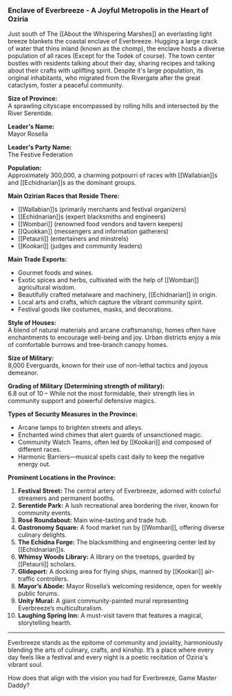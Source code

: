 ### Enclave of Everbreeze - A Joyful Metropolis in the Heart of Oziria

Just south of The [[About the Whispering Marshes]] an everlasting light breeze blankets the coastal enclave of Everbreeze. Hugging a large crack of water that thins inland (known as the chomp), the enclave hosts a diverse population of all races (Except for the Todek of course). The town center bustles with residents talking about their day, sharing recipes and talking about their crafts with uplifting spirit. Despite it's large population, its original inhabitants, who migrated from the Rivergate after the great cataclysm, foster a peaceful community.

**Size of Province:**  
A sprawling cityscape encompassed by rolling hills and intersected by the River Serentide.

**Leader's Name:**  
Mayor Rosella

**Leader's Party Name:**  
The Festive Federation

**Population:**  
Approximately 300,000, a charming potpourri of races with [[Wallabian]]s and [[Echidnarian]]s as the dominant groups.

**Main Ozirian Races that Reside There:**  
- [[Wallabian]]s (primarily merchants and festival organizers)
- [[Echidnarian]]s (expert blacksmiths and engineers)
- [[Wombari]] (renowned food vendors and tavern keepers)
- [[Quokkan]] (messengers and information gatherers)
- [[Petaurii]] (entertainers and minstrels)
- [[Kookari]] (judges and community leaders)

**Main Trade Exports:**  
- Gourmet foods and wines.
- Exotic spices and herbs, cultivated with the help of [[Wombari]] agricultural wisdom.
- Beautifully crafted metalware and machinery, [[Echidnarian]] in origin.
- Local arts and crafts, which capture the vibrant community spirit.
- Festival goods like costumes, masks, and decorations.

**Style of Houses:**  
A blend of natural materials and arcane craftsmanship, homes often have enchantments to encourage well-being and joy. Urban districts enjoy a mix of comfortable burrows and tree-branch canopy homes.

**Size of Military:**  
8,000 Everguards, known for their use of non-lethal tactics and joyous demeanor.

**Grading of Military (Determining strength of military):**  
6.8 out of 10 – While not the most formidable, their strength lies in community support and powerful defensive magics.

**Types of Security Measures in the Province:**  
- Arcane lamps to brighten streets and alleys.
- Enchanted wind chimes that alert guards of unsanctioned magic.
- Community Watch Teams, often led by [[Kookari]] and composed of different races.
- Harmonic Barriers—musical spells cast daily to keep the negative energy out.

**Prominent Locations in the Province:**  
1. **Festival Street:** The central artery of Everbreeze, adorned with colorful streamers and permanent booths.
2. **Serentide Park:** A lush recreational area bordering the river, known for community events.
3. **Rosé Roundabout:** Main wine-tasting and trade hub.
4. **Gastronomy Square:** A food market run by [[Wombari]], offering diverse culinary delights.
5. **The Echidna Forge:** The blacksmithing and engineering center led by [[Echidnarian]]s.
6. **Whimsy Woods Library:** A library on the treetops, guarded by [[Petaurii]] scholars.
7. **Glideport:** A docking area for flying ships, manned by [[Kookari]] air-traffic controllers.
8. **Mayor’s Abode:** Mayor Rosella’s welcoming residence, open for weekly public forums.
9. **Unity Mural:** A giant community-painted mural representing Everbreeze’s multiculturalism.
10. **Laughing Spring Inn:** A must-visit tavern that features a magical, storytelling hearth.

---

Everbreeze stands as the epitome of community and joviality, harmoniously blending the arts of culinary, crafts, and kinship. It’s a place where every day feels like a festival and every night is a poetic recitation of Oziria's vibrant soul.

How does that align with the vision you had for Everbreeze, Game Master Daddy?